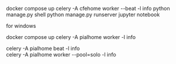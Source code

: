 docker compose up
celery -A cfehome worker --beat -l info
python manage.py shell
python manage.py runserver
jupyter notebook

for windows

docker compose up
celery -A pialhome worker -l info

celery -A pialhome beat -l info  
celery -A pialhome worker --pool=solo -l info
